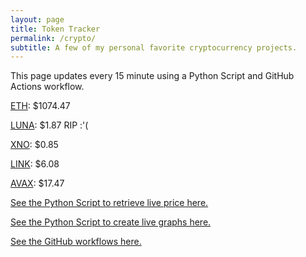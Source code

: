 ```yaml
---
layout: page
title: Token Tracker
permalink: /crypto/
subtitle: A few of my personal favorite cryptocurrency projects.
---
```


 This page updates every 15 minute using a Python Script and GitHub Actions workflow.


<!--BEGINCRYPTOINPUT-->
[ETH](https://smfxfc.github.io/crypto/eth.html): $1074.47

[LUNA](https://smfxfc.github.io/crypto/luna.html): $1.87 RIP :'(

[XNO](https://smfxfc.github.io/crypto/xno.html): $0.85

[LINK](https://smfxfc.github.io/crypto/link.html): $6.08

[AVAX](https://smfxfc.github.io/crypto/avax.html): $17.47

<!--ENDCRYPTOINPUT-->
 
 
[See the Python Script to retrieve live price here.](https://github.com/smfxfc/smfxfc.github.io/blob/master/src/get_cryptos.py)

[See the Python Script to create live graphs here.](https://github.com/smfxfc/smfxfc.github.io/blob/master/src/graph_crypto.py)

[See the GitHub workflows here.](https://github.com/smfxfc/smfxfc.github.io/blob/master/.github/workflows/)
